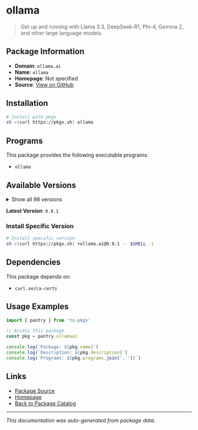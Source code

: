 # ollama

> Get up and running with Llama 3.3, DeepSeek-R1, Phi-4, Gemma 2, and other large language models.

## Package Information

- **Domain**: `ollama.ai`
- **Name**: `ollama`
- **Homepage**: Not specified
- **Source**: [View on GitHub](https://github.com/pkgxdev/pantry/tree/main/projects/ollama.ai/package.yml)

## Installation

```bash
# Install with pkgx
sh <(curl https://pkgx.sh) ollama
```

## Programs

This package provides the following executable programs:

- `ollama`

## Available Versions

<details>
<summary>Show all 98 versions</summary>

- `0.9.1`, `0.9.0`, `0.8.0`, `0.7.1`, `0.7.0`
- `0.6.8`, `0.6.7`, `0.6.6`, `0.6.5`, `0.6.4`
- `0.6.3`, `0.6.2`, `0.6.1`, `0.6.0`, `0.5.13`
- `0.5.12`, `0.5.11`, `0.5.10`, `0.5.8`, `0.5.7`
- `0.5.6`, `0.5.5`, `0.5.4`, `0.5.3`, `0.5.2`
- `0.5.1`, `0.5.0`, `0.4.7`, `0.4.6`, `0.4.5`
- `0.4.4`, `0.4.3`, `0.4.2`, `0.4.1`, `0.4.0`
- `0.3.14`, `0.3.13`, `0.3.12`, `0.3.11`, `0.3.10`
- `0.3.9`, `0.3.8`, `0.3.7`, `0.3.6`, `0.3.5`
- `0.3.4`, `0.3.3`, `0.3.2`, `0.3.1`, `0.3.0`
- `0.2.8`, `0.2.7`, `0.2.6`, `0.2.5`, `0.2.4`
- `0.2.3`, `0.2.2`, `0.2.1`, `0.2.0`, `0.1.48`
- `0.1.47`, `0.1.46`, `0.1.45`, `0.1.44`, `0.1.43`
- `0.1.42`, `0.1.41`, `0.1.40`, `0.1.39`, `0.1.38`
- `0.1.37`, `0.1.36`, `0.1.35`, `0.1.34`, `0.1.33`
- `0.1.32`, `0.1.31`, `0.1.30`, `0.1.29`, `0.1.28`
- `0.1.27`, `0.1.26`, `0.1.25`, `0.1.24`, `0.1.23`
- `0.1.22`, `0.1.21`, `0.1.20`, `0.1.19`, `0.1.18`
- `0.1.17`, `0.1.16`, `0.1.0`, `0.0.21`, `0.0.20`
- `0.0.19`, `0.0.18`, `0.0.17`

</details>

**Latest Version**: `0.9.1`

### Install Specific Version

```bash
# Install specific version
sh <(curl https://pkgx.sh) +ollama.ai@0.9.1 -- $SHELL -i
```

## Dependencies

This package depends on:

- `curl.se/ca-certs`

## Usage Examples

```typescript
import { pantry } from 'ts-pkgx'

// Access this package
const pkg = pantry.ollamaai

console.log(`Package: ${pkg.name}`)
console.log(`Description: ${pkg.description}`)
console.log(`Programs: ${pkg.programs.join(', ')}`)
```

## Links

- [Package Source](https://github.com/pkgxdev/pantry/tree/main/projects/ollama.ai/package.yml)
- [Homepage](#)
- [Back to Package Catalog](../package-catalog.md)

---

*This documentation was auto-generated from package data.*
